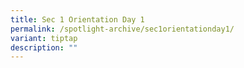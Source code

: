 ```yaml
---
title: Sec 1 Orientation Day 1
permalink: /spotlight-archive/sec1orientationday1/
variant: tiptap
description: ""
---
```

